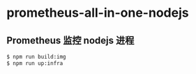 # prometheus-all-in-one-nodejs

## Prometheus 监控 nodejs 进程

```bash
$ npm run build:img
$ npm run up:infra
```

